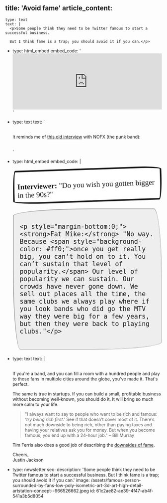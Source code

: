 title: 'Avoid fame'
article_content:
  -
    type: text
    text: |
      <p>Some people think they need to be Twitter famous to start a successful business.
      
      But I think fame is a trap; you should avoid it if you can.</p>
  -
    type: html_embed
    embed_code: '<iframe width="100%" height="180" frameborder="no" scrolling="no" seamless src="https://share.transistor.fm/e/9a1acf3a"></iframe>'
  -
    type: text
    text: '<p><br>It reminds me of <a href="https://nowtoronto.com/news/interview-fat-mike-of-nofx/">this old interview</a> with NOFX (the punk band):<br><br></p>'
  -
    type: html_embed
    embed_code: |
      <div style="border-width: 5px; border-style: solid; border-radius: 15px 125px 15px 155px/ 155px 15px 125px 15px; padding:10px; margin-bottom:20px; background: #fff; font-family: Shadows Into Light,cursive; font-size: 24px;  transform: rotate(-2deg);">
        <p style="margin-bottom:0;"><strong>Interviewer:</strong> "Do you wish you gotten bigger in the 90s?"</p>
      </div>
      
      <div style="border-width: 3px; border-style: ridge; border-radius: 255px 25px 225px 25px/25px 225px 25px 255px; padding:20px; margin-bottom:20px; background: #eee; font-family: Shadows Into Light,cursive; font-size: 24px;">
        
        <p style="margin-bottom:0;"><strong>Fat Mike:</strong> "No way. Because <span style="background-color: #ff0;">once you get really big, you can’t hold on to it. You can’t sustain that level of popularity.</span> Our level of popularity we can sustain. Our crowds have never gone down. We sell out places all the time, the same clubs we always play where if you look bands who did go the MTV way they were big for a few years, but then they were back to playing clubs."</p>
      
      </div>
  -
    type: text
    text: |
      <p><br>If you're a band, and you can fill a room with a hundred people and play to those fans in multiple cities around the globe, you've made it. That's perfect.
      
      The same is true in startups. If you can build a small, profitable business without becoming well-known, you should do it. It will bring so much more calm to your life.<br></p><blockquote><p>"I always want to say to people who want to be rich and famous: <i>‘try being rich first.’</i> See if that doesn’t cover most of it. There’s not much downside to being rich, other than paying taxes and having your relatives ask you for money. But when you become famous, you end up with a 24-hour job." – Bill Murray</p></blockquote><p>Tim Ferris also does a good job of describing the <a href="https://tim.blog/2020/02/02/reasons-to-not-become-famous/">downsides of fame</a>.</p><p>Cheers,<br>Justin Jackson</p>
  -
    type: newsletter
seo:
  description: 'Some people think they need to be Twitter famous to start a successful business. But I think fame is a trap; you should avoid it if you can.'
  image: /assets/famous-person-surrounded-by-fans-low-poly-isometric-art-3d-art-high-detail-artstation-concept--966526662.jpeg
id: 61c2ae82-ae39-4f47-ab4f-541a3b5d8054

